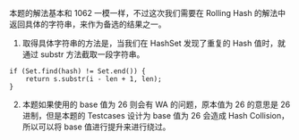 本题的解法基本和 1062 一模一样，不过这次我们需要在 Rolling Hash 的解法中返回具体的字符串，来作为备选的结果之一。

1. 取得具体字符串的方法是，当我们在 HashSet 发现了重复的 Hash 值时，就通过 substr 方法截取一段字符串。

```
if (Set.find(hash) != Set.end()) {
    return s.substr(i - len + 1, len);
}
```

2. 本题如果使用的 base 值为 26 则会有 WA 的问题，原本值为 26 的意思是 26 进制，但是本题的 Testcases 设计为 base 值为 26 会造成 Hash Collision，所以可以将 base 值进行提升来进行绕过。

